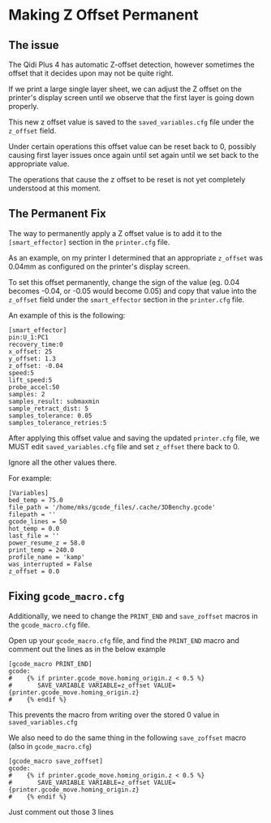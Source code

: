# Making Z Offset Permanent

## The issue

The Qidi Plus 4 has automatic Z-offset detection, however sometimes the offset that it decides upon may not be quite right.

If we print a large single layer sheet, we can adjust the Z offset on the printer's display screen until we observe that the first layer is going down properly.

This new z offset value is saved to the `saved_variables.cfg` file under the `z_offset` field.

Under certain operations this offset value can be reset back to 0, possibly causing first layer issues once again until set again until we set back to the appropriate value.

The operations that cause the z offset to be reset is not yet completely understood at this moment.


## The Permanent Fix

The way to permanently apply a Z offset value is to add it to the `[smart_effector]` section in the `printer.cfg` file.

As an example, on my printer I determined that an appropriate `z_offset` was 0.04mm as configured on the printer's display screen.

To set this offset permanently, change the sign of the value (eg. 0.04 becomes -0.04, or -0.05 would become 0.05) and copy that value into the `z_offset` field under the `smart_effector` section in the `printer.cfg` file.

An example of this is the following:


```
[smart_effector]
pin:U_1:PC1
recovery_time:0
x_offset: 25
y_offset: 1.3
z_offset: -0.04
speed:5
lift_speed:5
probe_accel:50
samples: 2
samples_result: submaxmin
sample_retract_dist: 5
samples_tolerance: 0.05
samples_tolerance_retries:5
```

After applying this offset value and saving the updated `printer.cfg` file, we MUST edit `saved_variables.cfg` file and set `z_offset` there back to 0.

Ignore all the other values there.

For example:

```
[Variables]
bed_temp = 75.0
file_path = '/home/mks/gcode_files/.cache/3DBenchy.gcode'
filepath = ''
gcode_lines = 50
hot_temp = 0.0
last_file = ''
power_resume_z = 58.0
print_temp = 240.0
profile_name = 'kamp'
was_interrupted = False
z_offset = 0.0
```

## Fixing `gcode_macro.cfg`

Additionally, we need to change the `PRINT_END` and `save_zoffset` macros in the `gcode_macro.cfg` file.

Open up your `gcode_macro.cfg` file, and find the `PRINT_END` macro and comment out the lines as in the below example

```
[gcode_macro PRINT_END]
gcode:
#    {% if printer.gcode_move.homing_origin.z < 0.5 %}
#       SAVE_VARIABLE VARIABLE=z_offset VALUE={printer.gcode_move.homing_origin.z}
#    {% endif %}
```

This prevents the macro from writing over the stored 0 value in `saved_variables.cfg`

We also need to do the same thing in the following `save_zoffset` macro (also in `gcode_macro.cfg`)

```
[gcode_macro save_zoffset]
gcode:
#    {% if printer.gcode_move.homing_origin.z < 0.5 %}
#       SAVE_VARIABLE VARIABLE=z_offset VALUE={printer.gcode_move.homing_origin.z}
#    {% endif %}
```

Just comment out those 3 lines

